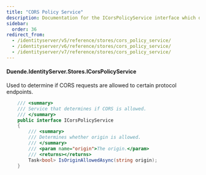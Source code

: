 ```yaml
---
title: "CORS Policy Service"
description: Documentation for the ICorsPolicyService interface which determines if CORS requests from specific origins are allowed to access protocol endpoints.
sidebar:
  order: 36
redirect_from:
  - /identityserver/v5/reference/stores/cors_policy_service/
  - /identityserver/v6/reference/stores/cors_policy_service/
  - /identityserver/v7/reference/stores/cors_policy_service/
---
```


#### Duende.IdentityServer.Stores.ICorsPolicyService

Used to determine if CORS requests are allowed to certain protocol endpoints.

```cs
    /// <summary>
    /// Service that determines if CORS is allowed.
    /// </summary>
    public interface ICorsPolicyService
    {
        /// <summary>
        /// Determines whether origin is allowed.
        /// </summary>
        /// <param name="origin">The origin.</param>
        /// <returns></returns>
        Task<bool> IsOriginAllowedAsync(string origin);
    }
```
